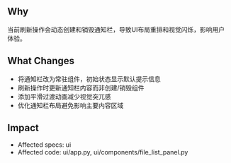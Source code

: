 ## Why
当前刷新操作会动态创建和销毁通知栏，导致UI布局重排和视觉闪烁，影响用户体验。

## What Changes
- 将通知栏改为常驻组件，初始状态显示默认提示信息
- 刷新操作时更新通知栏内容而非创建/销毁组件
- 添加平滑过渡动画减少视觉突兀感
- 优化通知栏布局避免影响主要内容区域

## Impact
- Affected specs: ui
- Affected code: ui/app.py, ui/components/file_list_panel.py